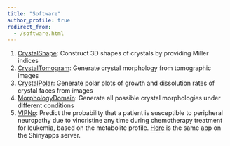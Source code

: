 ```yaml
---
title: "Software"
author_profile: true
redirect_from: 
  - /software.html
---
```


1. [CrystalShape](https://engineering.purdue.edu/ramkiites/software-developed/): Construct 3D shapes of crystals by providing Miller indices  
2. [CrystalTomogram](https://engineering.purdue.edu/ramkiites/software-developed/): Generate crystal morphology from tomographic images  
3. [CrystalPolar](https://engineering.purdue.edu/ramkiites/software-developed/): Generate polar plots of growth and dissolution rates of crystal faces from images  
4. [MorphologyDomain](https://engineering.purdue.edu/ramkiites/software-developed/): Generate all possible crystal morphologies under different conditions  
5. [VIPNp](https://github.com/parulv1/VIPNp): Predict the probability that a patient is susceptible to peripheral neuropathy due to vincristine any time during chemotherapy treatment for leukemia, based on the metabolite profile. [Here](https://parulv1.shinyapps.io/vipnp_shiny/) is the same app on the Shinyapps server.
